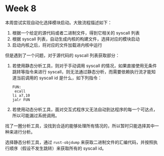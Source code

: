 # Week 8

本周尝试实现自动化选择模块启动。大致流程描述如下：

1. 根据一个给定的源代码或者二进制文件，得到它相关的 syscall 列表
2. 根据 syscall 列表，自动生成内核的构建文件，选择对应的模块启动
3. 启动内核之后，将对应的文件加载进内核中运行



但是遇到了一个问题，对于源代码的 syscall 列表获取部分：

1. 若使用静态分析工具，则对于手动调用 syscall 的情况，如果直接使用无条件跳转等指令来进行 syscall，则无法通过静态分析，而需要依赖执行流才能知道当前调用的 syscall id 是什么，如下列指令：

   ```assembly
   FUN:
   	ecall
   li a7,10
   jalr FUN
   ```

2. 若使用动态分析工具，面对交互式程序又无法自动到达程序的每一个可达点，所以可能漏过系统调用。



找了一圈分析工具，没找到合适的能够处理所有情况的，所以暂时只能选择其中一种来进行分析。

选择静态分析工具，通过 `rust-objdump` 来获取二进制文件的汇编代码，并按照执行顺序（假设不发生跳转）来获取所有的 syscall id。